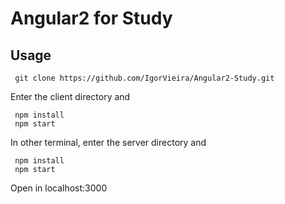 # Angular2 for Study




## Usage

```
 git clone https://github.com/IgorVieira/Angular2-Study.git
```
 
Enter the client directory and
```
 npm install
 npm start

```


In other terminal, enter the server directory and
```
 npm install
 npm start
```

Open in localhost:3000





